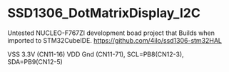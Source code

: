 # SSD1306_DotMatrixDisplay_I2C
 
Untested NUCLEO-F767ZI development boad project that Builds when imported to STM32CubeIDE.
https://github.com/4ilo/ssd1306-stm32HAL


VSS 3.3V (CN11-16) VDD Gnd (CN11-71), SCL=PB8(CN12-3), SDA=PB9(CN12-5) 
